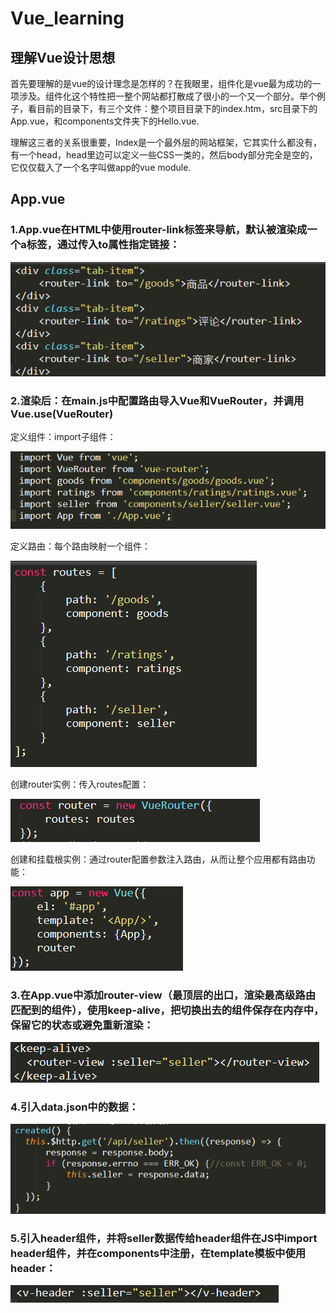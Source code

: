 # Vue_learning
## 理解Vue设计思想
首先要理解的是vue的设计理念是怎样的？在我眼里，组件化是vue最为成功的一项涉及。组件化这个特性把一整个网站都打散成了很小的一个又一个部分。举个例子，看目前的目录下，有三个文件：整个项目目录下的index.htm，src目录下的App.vue，和components文件夹下的Hello.vue.

理解这三者的关系很重要，Index是一个最外层的网站框架，它其实什么都没有，有一个head，head里边可以定义一些CSS一类的，然后body部分完全是空的，它仅仅载入了一个名字叫做app的vue module.

## App.vue
### 1.App.vue在HTML中使用router-link标签来导航，默认被渲染成一个a标签，通过传入to属性指定链接：

![image](https://github.com/lqAsuna/Vue_learning/blob/master/image/result1.png)

### 2.渲染后：在main.js中配置路由导入Vue和VueRouter，并调用Vue.use(VueRouter)
定义组件：import子组件：

![image](https://github.com/lqAsuna/Vue_learning/blob/master/image/result2.png)

定义路由：每个路由映射一个组件：

![image](https://github.com/lqAsuna/Vue_learning/blob/master/image/result3.png)

创建router实例：传入routes配置：

![image](https://github.com/lqAsuna/Vue_learning/blob/master/image/result4.png)

创建和挂载根实例：通过router配置参数注入路由，从而让整个应用都有路由功能：

![image](https://github.com/lqAsuna/Vue_learning/blob/master/image/result5.png)

### 3.在App.vue中添加router-view（最顶层的出口，渲染最高级路由匹配到的组件），使用keep-alive，把切换出去的组件保存在内存中，保留它的状态或避免重新渲染：

![image](https://github.com/lqAsuna/Vue_learning/blob/master/image/result6.png)

### 4.引入data.json中的数据：

![image](https://github.com/lqAsuna/Vue_learning/blob/master/image/result7.png)
      
### 5.引入header组件，并将seller数据传给header组件在JS中import header组件，并在components中注册，在template模板中使用header：

![image](https://github.com/lqAsuna/Vue_learning/blob/master/image/result8.png)
